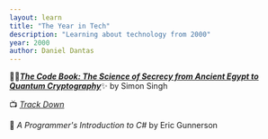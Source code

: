 ```yaml
---
layout: learn
title: "The Year in Tech"
description: "Learning about technology from 2000"
year: 2000
author: Daniel Dantas
---
```


📕✨[***The Code Book: The Science of Secrecy from Ancient Egypt to Quantum Cryptography***](https://en.wikipedia.org/wiki/The_Code_Book)✨ by Simon Singh <!-- 3/31/2024 -->

📺 [_Track Down_](https://en.wikipedia.org/wiki/Track_Down) <!-- 5/5/2016 -->

📕 _A Programmer's Introduction to C#_ by Eric Gunnerson <!-- 8/30/2009 -->

